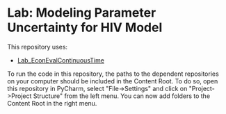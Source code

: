 # Lab: Modeling Parameter Uncertainty for HIV Model

This repository uses:
- [Lab_EconEvalContinuousTime](https://github.com/HPM573/Lab_EconEvalContinuousTime)

To run the code in this repository, the paths to the dependent repositories on your computer should 
be included in the Content Root. 
To do so, open this repository in PyCharm, select "File->Settings" and click on 
"Project->Project Structure" from the left menu. 
You can now add folders to the Content Root in the right menu.